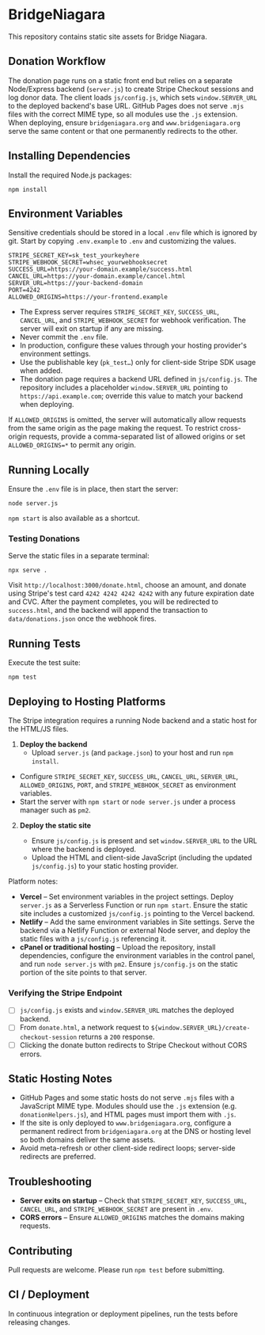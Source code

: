 # BridgeNiagara

This repository contains static site assets for Bridge Niagara.

## Donation Workflow

The donation page runs on a static front end but relies on a separate Node/Express backend
(`server.js`) to create Stripe Checkout sessions and log donor data. The client loads
`js/config.js`, which sets `window.SERVER_URL` to the deployed backend's base URL. GitHub
Pages does not serve `.mjs` files with the correct MIME type, so all modules use the `.js`
extension. When deploying, ensure `bridgeniagara.org` and `www.bridgeniagara.org` serve the
same content or that one permanently redirects to the other.

## Installing Dependencies

Install the required Node.js packages:

```
npm install
```

## Environment Variables

Sensitive credentials should be stored in a local `.env` file which is ignored by git. Start by copying `.env.example` to `.env` and customizing the values.

```
STRIPE_SECRET_KEY=sk_test_yourkeyhere
STRIPE_WEBHOOK_SECRET=whsec_yourwebhooksecret
SUCCESS_URL=https://your-domain.example/success.html
CANCEL_URL=https://your-domain.example/cancel.html
SERVER_URL=https://your-backend-domain
PORT=4242
ALLOWED_ORIGINS=https://your-frontend.example
```

- The Express server requires `STRIPE_SECRET_KEY`, `SUCCESS_URL`, `CANCEL_URL`, and `STRIPE_WEBHOOK_SECRET` for webhook verification. The server will exit on startup if any are missing.
- Never commit the `.env` file.
- In production, configure these values through your hosting provider's environment settings.
- Use the publishable key (`pk_test…`) only for client-side Stripe SDK usage when added.
- The donation page requires a backend URL defined in `js/config.js`. The repository includes a placeholder
  `window.SERVER_URL` pointing to `https://api.example.com`; override this value to match your backend when deploying.

If `ALLOWED_ORIGINS` is omitted, the server will automatically allow requests from the same origin as
the page making the request. To restrict cross-origin requests, provide a comma-separated list of
allowed origins or set `ALLOWED_ORIGINS=*` to permit any origin.

## Running Locally

Ensure the `.env` file is in place, then start the server:

```
node server.js
```

`npm start` is also available as a shortcut.

### Testing Donations

Serve the static files in a separate terminal:

```
npx serve .
```

Visit `http://localhost:3000/donate.html`, choose an amount, and donate using Stripe's
test card `4242 4242 4242 4242` with any future expiration date and CVC. After the
payment completes, you will be redirected to `success.html`, and the backend will append
the transaction to `data/donations.json` once the webhook fires.

## Running Tests

Execute the test suite:

```
npm test
```


## Deploying to Hosting Platforms

The Stripe integration requires a running Node backend and a static host for the HTML/JS files.

1. **Deploy the backend**
   - Upload `server.js` (and `package.json`) to your host and run `npm install`.
  - Configure `STRIPE_SECRET_KEY`, `SUCCESS_URL`, `CANCEL_URL`, `SERVER_URL`, `ALLOWED_ORIGINS`, `PORT`, and `STRIPE_WEBHOOK_SECRET` as environment variables.
   - Start the server with `npm start` or `node server.js` under a process manager such as `pm2`.
2. **Deploy the static site**

   - Ensure `js/config.js` is present and set `window.SERVER_URL` to the URL where the backend is deployed.
   - Upload the HTML and client-side JavaScript (including the updated `js/config.js`) to your static hosting provider.

Platform notes:

- **Vercel** – Set environment variables in the project settings. Deploy `server.js` as a Serverless Function or run `npm start`. Ensure the static site includes a customized `js/config.js` pointing to the Vercel backend.
- **Netlify** – Add the same environment variables in Site settings. Serve the backend via a Netlify Function or external Node server, and deploy the static files with a `js/config.js` referencing it.
- **cPanel or traditional hosting** – Upload the repository, install dependencies, configure the environment variables in the control panel, and run `node server.js` with `pm2`. Ensure `js/config.js` on the static portion of the site points to that server.

### Verifying the Stripe Endpoint

- [ ] `js/config.js` exists and `window.SERVER_URL` matches the deployed backend.
- [ ] From `donate.html`, a network request to `${window.SERVER_URL}/create-checkout-session` returns a `200` response.
- [ ] Clicking the donate button redirects to Stripe Checkout without CORS errors.

## Static Hosting Notes

- GitHub Pages and some static hosts do not serve `.mjs` files with a JavaScript MIME type. Modules should use the `.js` extension (e.g. `donationHelpers.js`), and HTML pages must import them with `.js`.
- If the site is only deployed to `www.bridgeniagara.org`, configure a permanent redirect from `bridgeniagara.org` at the DNS or hosting level so both domains deliver the same assets.
- Avoid meta-refresh or other client-side redirect loops; server-side redirects are preferred.

## Troubleshooting

- **Server exits on startup** – Check that `STRIPE_SECRET_KEY`, `SUCCESS_URL`, `CANCEL_URL`, and `STRIPE_WEBHOOK_SECRET` are present in `.env`.
- **CORS errors** – Ensure `ALLOWED_ORIGINS` matches the domains making requests.

## Contributing

Pull requests are welcome. Please run `npm test` before submitting.

## CI / Deployment

In continuous integration or deployment pipelines, run the tests before releasing changes.

